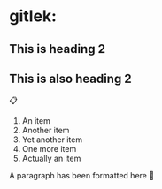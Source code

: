 # gitlek:



## This is heading 2 



<h2>This is also heading 2</h2>


:clipboard:
1. An item
2. Another item
3. Yet another item
4. One more item  
5. Actually an item



A paragraph has been formatted here :thinking:


